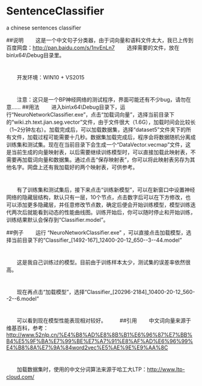 # SentenceClassifier
a chinese sentences classifier

##说明
　　这是一个中文句子分类器，由于词向量和语料文件太大，我已上传到百度网盘：http://pan.baidu.com/s/1nvEnLn7
　　选择需要的文件，放在bin\x64\Debug目录里。
#
　　开发环境：WIN10 + VS2015
#
　　注意：这只是一个BP神经网络的测试程序，界面可能还有不少bug，请勿在意……
##用法
　　进入bin\x64\Debug目录下，运行“NeuroNetworkClassifier.exe”，点击“加载词向量”，选择当前目录下的“wiki.zh.text.jian.seg.vector”文件，由于文件很大（1.6G），加载时间会比较长（1~2分钟左右）。加载完成后，可以加载数据集，选择“dataset5”文件夹下的所有文件，加载过程可能需要十几秒。数据集加载完成后，程序会将数据随机分离成训练集和测试集。现在在当前目录下会生成一个“DataVector.vecmap”文件，这是当前生成的向量映射表，以后需要继续训练模型时，可以直接加载此映射表，不需要再加载词向量和数据集。通过点击“保存映射表”，你可以将此映射表另存为其他名字。网盘上还有我加载好的两个映射表，可供参考。
#
　　有了训练集和测试集后，接下来点击“训练新模型”，可以在新窗口中设置神经网络的隐藏层结构，默认只有一层，10个节点，点击数字后可以在下方修改，也可以添加更多隐藏层，并任意修改节点数，确定后便会开始训练模型，模型训练迭代两次后就能看到动态的性能曲线图。训练开始后，你可以随时停止和开始训练，训练结果默认会保存到“Classifier.model”。

##例子
　　运行 “NeuroNetworkClassifier.exe” ，可以直接点击加载模型，选择当前目录下的“Classifier_[1492-167]_12400-20-12_650--3--44.model” 
#
　　这是我自己训练过的模型。目前由于训练样本太少，测试集的误差率依然很高。
#
　　现在再点击“加载模型”，选择“Classifier_[20296-2184]_10400-20-12_560--2--6.model” 
#
　　可以看到现在模型性能表现相对较好。
　　
##引用
　　中文词向量来源于维基百科，参考：http://www.52nlp.cn/%E4%B8%AD%E8%8B%B1%E6%96%87%E7%BB%B4%E5%9F%BA%E7%99%BE%E7%A7%91%E8%AF%AD%E6%96%99%E4%B8%8A%E7%9A%84word2vec%E5%AE%9E%E9%AA%8C
#
　　加载数据集时，使用的中文分词算法来源于哈工大LTP：http://www.ltp-cloud.com/
　　
